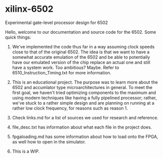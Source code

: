 # xilinx-6502
Experimental gate-level processor design for 6502

Hello, welcome to our documentation and source code for the 6502.
Some quick things:

1. We've implemented the code thus far in a way assuming clock speeds close to that of the original 6502. The idea is that we want to have a somewhat accurate emulation of the 6502 and be able to potentially have our emulated version of the chip replace an actual one and still have a system work. Too ambitious? Maybe. Refer to 6510_Instruction_Timing.txt for more information.

2. This is an educational project. The purpose was to learn more about the 6502 and accumlator type microarchitectures in general. To meet the first goal, we haven't tried optimizing components to the maximum and using modern techniques like having a fully pipelined processor; rather, we've stuck to a rather simple design and are planning on running at a rather low clock frequency, for reasons such as reason 1.

3. Check links.md for a list of sources we used for research and reference.

4. file_desc.txt has information about what each file in the project does.

5. fpgaloading.md has some information about how to load onto the FPGA, as well how to open in the simulator.

6. This is a WIP.
